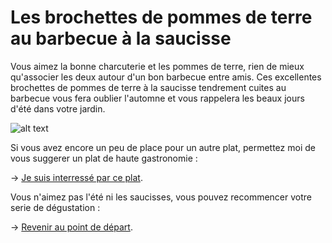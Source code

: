 # Les brochettes de pommes de terre au barbecue à la saucisse

Vous aimez la bonne charcuterie et les pommes de terre, rien de mieux qu'associer les deux autour d'un bon barbecue entre amis. Ces excellentes brochettes de pommes de terre à la saucisse tendrement cuites au barbecue vous fera oublier l'automne et vous rappelera les beaux jours d'été dans votre jardin.

![alt text](/images/Plat8.png)

Si vous avez encore un peu de place pour un autre plat, permettez moi de vous suggerer un plat de haute gastronomie :

-> [Je suis interressé par ce plat](https://github.com/cfourcaud/TP2_GRP3_Labyrinthe/blob/main/game-over.md "J'ai encore faim").

Vous n'aimez pas l'été ni les saucisses, vous pouvez recommencer votre serie de dégustation :

-> [Revenir au point de départ](https://github.com/cfourcaud/TP2_GRP3_Labyrinthe/blob/main/index.md "Revenir au point de départ").
